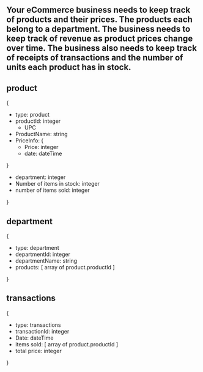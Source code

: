 ## Your eCommerce business needs to keep track of products and their prices. The products each belong to a department. The business needs to keep track of revenue as product prices change over time. The business also needs to keep track of receipts of transactions and the number of units each product has in stock.


## product

{
  * type: product
  * productId: integer
    * UPC
  * ProductName: string
  * PriceInfo: {
    * Price: integer
    * date: dateTime

  }
  * department: integer
  * Number of items in stock: integer
  * number of items sold: integer


}

## department

{
  * type: department
  * departmentId: integer
  * departmentName: string
  * products: [ array of product.productId ]

}

## transactions

{
  * type: transactions
  * transactionId: integer
  * Date: dateTime
  * items sold: [ array of product.productId ]
  * total price: integer

}
